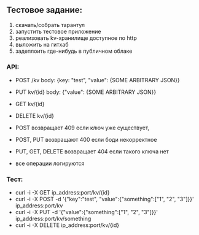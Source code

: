 ## Тестовое задание:

1. скачать/собрать тарантул
2. запустить тестовое приложение
3. реализовать kv-хранилище доступное по http
4. выложить на гитхаб
5. задеплоить где-нибудь в публичном облаке

### API:

- POST /kv body: {key: "test", "value": {SOME ARBITRARY JSON}}
- PUT kv/{id} body: {"value": {SOME ARBITRARY JSON}}
- GET kv/{id}
- DELETE kv/{id}

- POST возвращает 409 если ключ уже существует,
- POST, PUT возвращают 400 если боди некорректное
- PUT, GET, DELETE возвращает 404 если такого ключа нет
- все операции логируются

### Тест:

- curl -i -X GET  ip_address:port/kv/{id}
- curl -i -X POST -d '{"key":"test", "value":{"something":["1", "2", "3"]}}' ip_address:port/kv
- curl -i -X PUT -d '{"value":{"something":["1", "2", "3"]}}' ip_address:port/kv/something
- curl -i -X DELETE ip_address:port/kv/{id}
